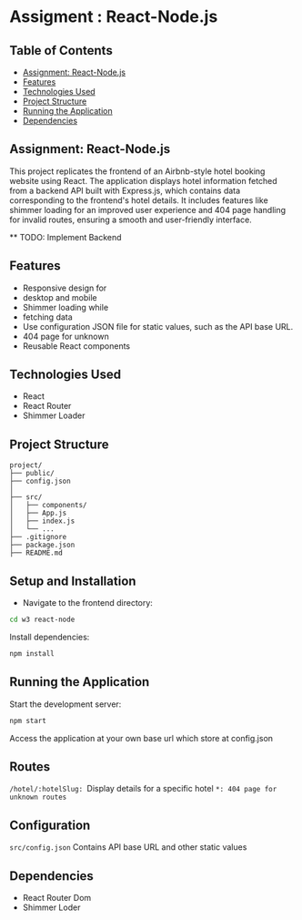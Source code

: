 
# Assigment : React-Node.js
## Table of Contents
- [Assignment: React-Node.js](#assignment-react-nodejs)
- [Features](#features)
- [Technologies Used](#technologies-used)
- [Project Structure](#project-structure)
- [Running the Application](#running-the-application)
- [Dependencies](#dependencies)

## Assignment: React-Node.js
This project replicates the frontend of an Airbnb-style hotel booking website using React.
The application displays hotel information fetched from a backend API built with Express.js, which contains data corresponding to the frontend's hotel details. It includes features like shimmer loading for an improved user experience and 404 page handling for invalid routes, ensuring a smooth and user-friendly interface.
 
** TODO: Implement Backend 

## Features

- Responsive design for 
- desktop and mobile
- Shimmer loading while 
- fetching data
- Use configuration JSON file for static values, such as the API base URL.
- 404 page for unknown 
- Reusable React components


## Technologies Used

- React
- React Router
- Shimmer Loader

## Project Structure 

```
project/
├── public/               
├── config.json           
│   
├── src/                            
│   ├── components/                        
│   ├── App.js            
│   ├── index.js           
│   └── ...
├── .gitignore             
├── package.json           
├── README.md             
```

## Setup and Installation

- Navigate to the frontend directory:
```bash
cd w3 react-node
```

Install dependencies:
```bash
npm install
```


## Running the Application

Start the development server:
```bash
npm start
```

Access the application at your own base url which store at config.json 

## Routes

`/hotel/:hotelSlug: `Display details for a specific hotel
`*: 404 page for unknown routes`

## Configuration

`src/config.json`
Contains API base URL and other static values

## Dependencies
- React Router Dom
- Shimmer Loder
  

